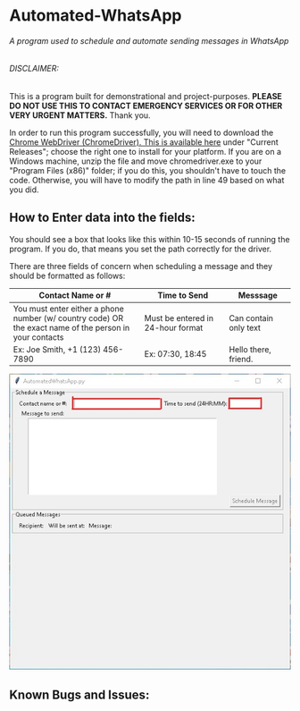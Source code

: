 # Automated-WhatsApp
###### A program used to schedule and automate sending messages in WhatsApp
 
###### DISCLAIMER: 
This is a program built for demonstrational and project-purposes. **PLEASE DO NOT USE THIS TO CONTACT EMERGENCY SERVICES OR FOR OTHER VERY URGENT MATTERS.** Thank you.
 
In order to run this program successfully, you will need to download the [Chrome WebDriver (ChromeDriver). This is available here](https://chromedriver.chromium.org/downloads) under "Current Releases"; choose the right one to install for your platform. If you are on a Windows machine, unzip the file and move chromedriver.exe to your "Program Files (x86)" folder; if you do this, you shouldn't have to touch the code. Otherwise, you will have to modify the path in line 49 based on what you did.

## How to Enter data into the fields:
You should see a box that looks like this within 10-15 seconds of running the program. If you do, that means you set the path correctly for the driver.

There are three fields of concern when scheduling a message and they should be formatted as follows:

Contact Name or # | Time to Send | Messsage |
------------ | ------------- | -------------
You must enter either a phone number (w/ country code) OR <br> the exact name of the person in your contacts | Must be entered in 24-hour format | Can contain only text
Ex: Joe Smith, +1 (123) 456-7890 | Ex: 07:30, 18:45 | Hello there, friend.

![GUI](/GUIboxed.jpg?raw=true "You should see this GUI")

## Known Bugs and Issues:
